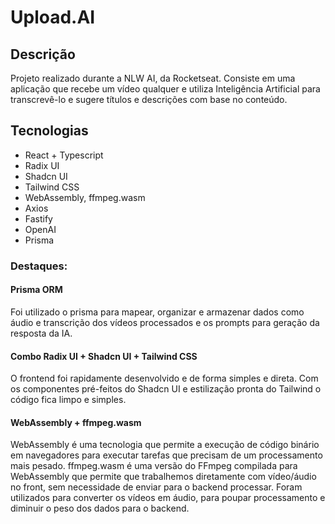 # Upload.AI

## Descrição
Projeto realizado durante a NLW AI, da Rocketseat. 
Consiste em uma aplicação que recebe um vídeo qualquer e utiliza Inteligência Artificial para transcrevê-lo e sugere títulos e descrições com base no conteúdo.

## Tecnologias
- React + Typescript
- Radix UI
- Shadcn UI
- Tailwind CSS
- WebAssembly, ffmpeg.wasm
- Axios
- Fastify
- OpenAI
- Prisma

### Destaques:
#### Prisma ORM
Foi utilizado o prisma para mapear, organizar e armazenar dados como áudio e transcrição dos vídeos processados e os prompts para geração da resposta da IA.

#### Combo Radix UI + Shadcn UI + Tailwind CSS
O frontend foi rapidamente desenvolvido e de forma simples e direta. 
Com os componentes pré-feitos do Shadcn UI e estilização pronta do Tailwind o código fica limpo e simples.

#### WebAssembly + ffmpeg.wasm
WebAssembly é uma tecnologia que permite a execução de código binário em navegadores para executar tarefas que precisam de um processamento mais pesado.
ffmpeg.wasm é uma versão do FFmpeg compilada para WebAssembly que permite que trabalhemos diretamente com vídeo/áudio no front, sem necessidade de enviar para o backend processar.
Foram utilizados para converter os vídeos em áudio, para poupar processamento e diminuir o peso dos dados para o backend.
